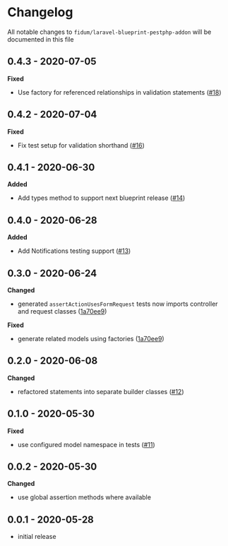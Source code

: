 # Changelog

All notable changes to `fidum/laravel-blueprint-pestphp-addon` will be documented in this file


## 0.4.3 - 2020-07-05

**Fixed**
- Use factory for referenced relationships in validation statements ([#18](https://github.com/fidum/laravel-blueprint-pestphp-addon/pull/18))

## 0.4.2 - 2020-07-04

**Fixed**
- Fix test setup for validation shorthand ([#16](https://github.com/fidum/laravel-blueprint-pestphp-addon/pull/16))

## 0.4.1 - 2020-06-30

**Added**
- Add types method to support next blueprint release ([#14](https://github.com/fidum/laravel-blueprint-pestphp-addon/pull/14))

## 0.4.0 - 2020-06-28

**Added**
- Add Notifications testing support ([#13](https://github.com/fidum/laravel-blueprint-pestphp-addon/pull/13))

## 0.3.0 - 2020-06-24

**Changed**
- generated `assertActionUsesFormRequest` tests now imports controller and request classes ([1a70ee9](https://github.com/fidum/laravel-blueprint-pestphp-addon/commit/1a70ee94dead15d2a7cef2c70b66c0cf77b6c68f))

**Fixed**
- generate related models using factories ([1a70ee9](https://github.com/fidum/laravel-blueprint-pestphp-addon/commit/1a70ee94dead15d2a7cef2c70b66c0cf77b6c68f))

## 0.2.0 - 2020-06-08

**Changed**
- refactored statements into separate builder classes ([#12](https://github.com/fidum/laravel-blueprint-pestphp-addon/pull/12))

## 0.1.0 - 2020-05-30

**Fixed**
- use configured model namespace in tests ([#11](https://github.com/fidum/laravel-blueprint-pestphp-addon/pull/11))

## 0.0.2 - 2020-05-30

**Changed**
- use global assertion methods where available

## 0.0.1 - 2020-05-28

- initial release
